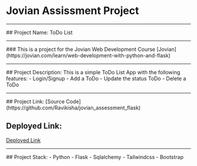 # Jovian Assissment Project
<hr>
## Project Name: ToDo List
<hr>
### This is a project for the Jovian Web Development Course [Jovian](https://jovian.com/learn/web-development-with-python-and-flask)
<hr>
## Project Description: This is a simple ToDo List App with the following features:
- Login/Signup
- Add a ToDo
- Update the status ToDo
- Delete a ToDo

<hr>
## Project Link:
[Source Code](https://github.com/Ravikisha/jovian_assessment_flask)

## Deployed Link:
[Deployed Link](https://todolist-u71i.onrender.com/)
<hr>
## Project Stack:
- Python
- Flask
- Sqlalchemy
- Tailwindcss
- Bootstrap
